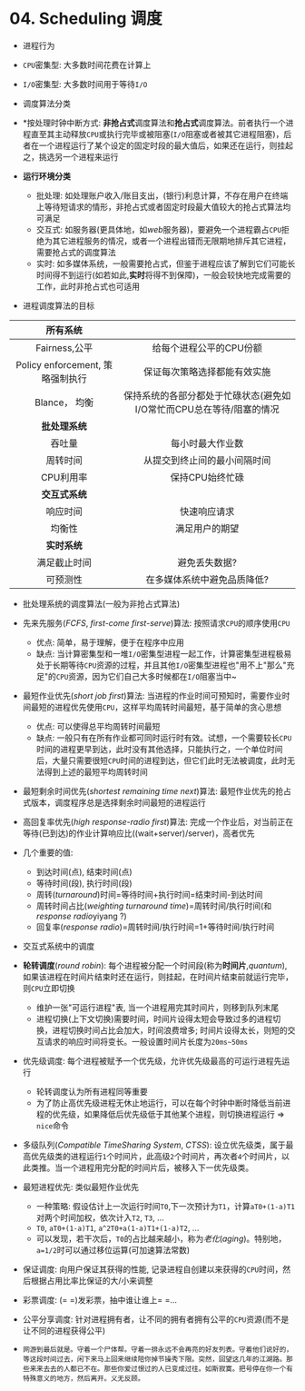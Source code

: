 # 04. Scheduling 调度

- 进程行为
 - `CPU`密集型: 大多数时间花费在计算上
 - `I/O`密集型: 大多数时间用于等待`I/O`

- 调度算法分类
 - \*按处理时钟中断方式: **非抢占式**调度算法和**抢占式**调度算法。前者执行一个进程直至其主动释放`CPU`或执行完毕或被阻塞(`I/O`阻塞或者被其它进程阻塞)，后者在一个进程运行了某个设定的固定时段的最大值后，如果还在运行，则挂起之，挑选另一个进程来运行
 - **运行环境分类**
 	- 批处理: 如处理账户收入/账目支出，(银行)利息计算，不存在用户在终端上等待短请求的情形，非抢占式或者固定时段最大值较大的抢占式算法均可满足
	- 交互式: 如服务器(更具体地，如*web*服务器)，要避免一个进程霸占`CPU`拒绝为其它进程服务的情况，或者一个进程出错而无限期地排斥其它进程，需要抢占式的调度算法
	- 实时: 如多媒体系统，一般需要抢占式，但鉴于进程应该了解到它们可能长时间得不到运行(如若如此,**实时**将得不到保障)，一般会较快地完成需要的工作，此时非抢占式也可适用
 - 进程调度算法的目标
 
 | **所有系统** |  |
 |:--------:|:-------------:|
 | Fairness,公平 | 给每个进程公平的CPU份额 |
 | Policy enforcement, 策略强制执行 | 保证每次策略选择都能有效实施 |
 | Blance， 均衡 | 保持系统的各部分都处于忙碌状态(避免如I/O常忙而CPU总在等待/阻塞的情况 |
 | **批处理系统** |  |
 | 吞吐量 | 每小时最大作业数 |
 | 周转时间 | 从提交到终止间的最小间隔时间 |
 | CPU利用率 | 保持CPU始终忙碌 |
 | **交互式系统** |  |
 | 响应时间 | 快速响应请求 |
 | 均衡性 | 满足用户的期望 |
 | **实时系统** |  |
 | 满足截止时间 | 避免丢失数据? |
 | 可预测性 | 在多媒体系统中避免品质降低? |

- 批处理系统的调度算法(一般为非抢占式算法)
 - 先来先服务(*FCFS*, *first-come first-serve*)算法: 按照请求`CPU`的顺序使用`CPU`
 	- 优点: 简单，易于理解，便于在程序中应用
	- 缺点: 当计算密集型和一堆`I/O`密集型进程一起工作，计算密集型进程极易处于长期等待`CPU`资源的过程，并且其他`I/O`密集型进程也"用不上"那么"充足"的`CPU`资源，因为它们自己大多时候都在`I/O`阻塞当中~
 - 最短作业优先(*short job first*)算法: 当进程的作业时间可预知时，需要作业时间最短的进程优先使用`CPU`，这样平均周转时间最短，基于简单的贪心思想
 	- 优点: 可以使得总平均周转时间最短
	- 缺点: 一般只有在所有作业都可同时运行时有效。试想，一个需要较长`CPU`时间的进程更早到达，此时没有其他选择，只能执行之，一个单位时间后，大量只需要很短`CPU`时间的进程到达，但它们此时无法被调度，此时无法得到上述的最短平均周转时间
 - 最短剩余时间优先(*shortest remaining time next*)算法: 最短作业优先的抢占式版本，调度程序总是选择剩余时间最短的进程运行
 - 高回复率优先(*high response-radio first*)算法: 完成一个作业后，对当前正在等待(已到达)的作业计算响应比((wait+server)/server)，高者优先
 - 几个重要的值:
 	- 到达时间(点), 结束时间(点)
	- 等待时间(段), 执行时间(段)
	- 周转(*turnaround*)时间=等待时间+执行时间=结束时间-到达时间
	- 周转时间占比(*weighting turnaround time*)=周转时间/执行时间(和*response radio*yiyang ?)
	- 回复率(*response radio*)=周转时间/执行时间=1+等待时间/执行时间

- 交互式系统中的调度
 - **轮转调度**(*round robin*): 每个进程被分配一个时间段(称为**时间片**,*quantum*), 如果该进程在时间片结束时还在运行，则挂起，在时间片结束前就运行完毕，则`CPU`立即切换
 	- 维护一张"可运行进程"表, 当一个进程用完其时间片，则移到队列末尾
	- 进程切换(上下文切换)需要时间，时间片设得太短会导致过多的进程切换，进程切换时间占比会加大，时间浪费增多; 时间片设得太长，则短的交互请求的响应时间将变长。一般设置时间片长度为`20ms~50ms`
 - 优先级调度: 每个进程被赋予一个优先级，允许优先级最高的可运行进程先运行
 	- 轮转调度认为所有进程同等重要
	- 为了防止高优先级进程无休止地运行，可以在每个时钟中断时降低当前进程的优先级，如果降低后优先级低于其他某个进程，则切换进程运行  =>  `nice`命令
 - 多级队列(*Compatible TimeSharing System*, *CTSS*): 设立优先级类，属于最高优先级类的进程运行`1`个时间片，此高级`2`个时间片，再次者`4`个时间片，以此类推。当一个进程用完分配的时间片后，被移入下一优先级类。
 - 最短进程优先: 类似最短作业优先
 	- 一种策略: 假设估计上一次运行时间`T0`,下一次预计为`T1`，计算`aT0+(1-a)T1`对两个时间加权，依次计入`T2`, `T3`, ...
 	- `T0`, `aT0+(1-a)T1`, `a^2T0+a(1-a)T1+(1-a)T2`, ...
 	- 可以发现，若干次后，`T0`的占比越来越小，称为*老化*(*aging*)。特别地，`a=1/2`时可以通过移位运算(可加速算法常数)
 - 保证调度: 向用户保证其获得的性能, 记录进程自创建以来获得的`CPU`时间，然后根据占用比率比保证的大/小来调整
 - 彩票调度: (= =)发彩票，抽中谁让谁上= =...
 - 公平分享调度: 针对进程拥有者，让不同的拥有者拥有公平的`CPU`资源(而不是让不同的进程获得公平)

- `网游到最后就是。守着一个尸体帮。守着一排永远不会再亮的好友列表。守着他们说好的，等这段时间过去，闲下来马上回来继续陪你掉节操秀下限。突然，回望这几年的江湖路。那些来来去去的人都已不在。那些你爱过恨过的人已变成过往。如斯寂寞。把号停在你一个有特殊意义的地方，然后离开。义无反顾。`

